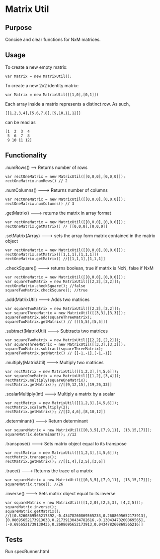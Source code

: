 Matrix Util
===========


Purpose
-------
Concise and clear functions for NxM matrices.



Usage
-------

To create a new empty matrix:

```
var Matrix = new MatrixUtil();
```

To create a new 2x2 identity matrix:

```
var Matrix = new MatrixUtil([[1,0],[0,1]])
```

Each array inside a matrix represents a distinct row.  As such, 

```
[[1,2,3,4],[5,6,7,8],[9,10,11,12]]
```

can be read as

```
[1  2  3  4
 5  6  7  8
 9 10 11 12]
```

Functionality
-------


.numRows() --> Returns number of rows

```
var rectOneMatrix = new MatrixUtil([[0,0,0],[0,0,0]]);
rectOneMatrix.numRows() // 2
```

.numColumns() ---> Returns number of columns

```
var rectOneMatrix = new MatrixUtil([[0,0,0],[0,0,0]]);
rectOneMatrix.numColumns() // 3
```

.getMatrix() ---> returns the matrix in array format

```
var rectOneMatrix = new MatrixUtil([[0,0,0],[0,0,0]]);
rectOneMatrix.getMatrix() // [[0,0,0],[0,0,0]]
```


.setMatrix(Array) ---> sets the array form matrix contained in the matrix object

```
var rectOneMatrix = new MatrixUtil([[0,0,0],[0,0,0]]);
rectOneMatrix.setMatrix([[1,1,1],[1,1,1]]) 
rectOneMatrix.getMatrix() //[[1,1,1],[1,1,1]]
```

.checkSquare() ---> returns boolean, true if matrix is NxN, false if NxM

```
var rectOneMatrix = new MatrixUtil([[0,0,0],[0,0,0]]);
var squareTwoMatrix = new MatrixUtil([[2,2],[2,2]]);
rectOneMatrix.checkSquare(); //false
squareTwoMatrix.checkSquare(); //true
```

.add(MatrixUtil) ---> Adds two matrices

```
var squareTwoMatrix = new MatrixUtil([[2,2],[2,2]]);
var squareThreeMatrix = new MatrixUtil([[3,3],[3,3]]);
squareTwoMatrix.add(squareThreeMatrix);
squareTwoMatrix.getMatrix() // [[[5,5],[5,5]]]
```

.subtract(MatrixUtil) ---> Subtracts two matrices

```
var squareTwoMatrix = new MatrixUtil([[2,2],[2,2]]);
var squareThreeMatrix = new MatrixUtil([[3,3],[3,3]]);
squareTwoMatrix.subtract(squareThreeMatrix);
squareTwoMatrix.getMatrix() // [[-1,-1],[-1,-1]]
```

.multiply(MatrixUtil) ---> Multiply two matrices

```
var rectMatrix = new MatrixUtil([[1,2,3],[4,5,6]]);
var squareOneMatrix = new MatrixUtil([[1,2],[3,4]]);
rectMatrix.multiply(squareOneMatrix);
rectMatrix.getMatrix(); //[[9,12,15],[19,26,33]]
```

.scalarMultiply(int) ---> Multiply a matrix by a scalar

```
var rectMatrix = new MatrixUtil([[1,2,3],[4,5,6]]);
rectMatrix.scalarMultiply(2);
rectMatrix.getMatrix(); //[[2,4,6],[8,10,12]]
```

.determinant() ---> Return determinant

```
var squareMatrix = new MatrixUtil([[0,3,5],[7,9,11], [13,15,17]]);
squareMatrix.determinant(); //12
```

.transpose() ---> Sets matrix object equal to its transpose

```
var rectMatrix = new MatrixUtil([[1,2,3],[4,5,6]]);
rectMatrix.transpose();
rectMatrix.getMatrix(); //[[1,4],[2,5],[3,6]]
```

.trace() ---> Returns the trace of a matrix

```
var squareMatrix = new MatrixUtil([[0,3,5],[7,9,11], [13,15,17]]);
squareMatrix.trace(); //26
```

.inverse() ---> Sets matrix object equal to its inverse

```
var squareMatrix = new MatrixUtil([[1,2,0],[2,5,3], [4,2,5]]);
squareMatrix.inverse();
squareMatrix.getMatrix(); //[[0.8260869565217392,-0.43478260869565233,0.2608695652173913],[0.08695652173913038,0.21739130434782616,-0.13043478260869565],[-0.6956521739130435,0.2608695652173913,0.043478260869565216]]
```

Tests
-------



Run specRunner.html

















